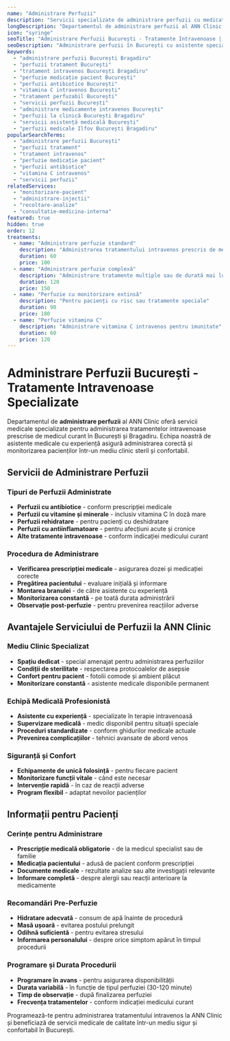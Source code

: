 ```yaml
---
name: "Administrare Perfuzii"
description: "Servicii specializate de administrare perfuzii cu medicația pacientului, într-un mediu clinic sigur și confortabil"
longDescription: "Departamentul de administrare perfuzii al ANN Clinic oferă servicii medicale specializate pentru administrarea tratamentelor intravenoase prescrise de medicul curant. Asistentele noastre cu experiență asigură administrarea corectă și monitorizarea pacienților într-un mediu clinic steril și confortabil."
icon: "syringe"
seoTitle: "Administrare Perfuzii București - Tratamente Intravenoase | ANN Clinic"
seoDescription: "Administrare perfuzii în București cu asistente specializate. Tratamente intravenoase cu medicația pacientului într-un mediu clinic sigur. ANN Clinic Bragadiru."
keywords:
  - "administrare perfuzii București Bragadiru"
  - "perfuzii tratament București"
  - "tratament intravenos București Bragadiru"
  - "perfuzie medicație pacient București"
  - "perfuzii antibiotice București"
  - "vitamina C intravenos București"
  - "tratament perfuzabil București"
  - "servicii perfuzii București"
  - "administrare medicamente intravenos București"
  - "perfuzii la clinică București Bragadiru"
  - "servicii asistență medicală București"
  - "perfuzii medicale Ilfov București Bragadiru"
popularSearchTerms:
  - "administrare perfuzii București"
  - "perfuzii tratament"
  - "tratament intravenos"
  - "perfuzie medicație pacient"
  - "perfuzii antibiotice"
  - "vitamina C intravenos"
  - "servicii perfuzii"
relatedServices:
  - "monitorizare-pacient"
  - "administrare-injectii"
  - "recoltare-analize"
  - "consultatie-medicina-interna"
featured: true
hidden: true
order: 12
treatments:
  - name: "Administrare perfuzie standard"
    description: "Administrarea tratamentului intravenos prescris de medicul curant"
    duration: 60
    price: 100
  - name: "Administrare perfuzie complexă"
    description: "Administrare tratamente multiple sau de durată mai lungă"
    duration: 120
    price: 150
  - name: "Perfuzie cu monitorizare extinsă"
    description: "Pentru pacienți cu risc sau tratamente speciale"
    duration: 90
    price: 180
  - name: "Perfuzie vitamina C"
    description: "Administrare vitamina C intravenos pentru imunitate"
    duration: 60
    price: 120
---
```


# Administrare Perfuzii București - Tratamente Intravenoase Specializate

Departamentul de **administrare perfuzii** al ANN Clinic oferă servicii medicale specializate pentru administrarea tratamentelor intravenoase prescrise de medicul curant în București și Bragadiru. Echipa noastră de asistente medicale cu experiență asigură administrarea corectă și monitorizarea pacienților într-un mediu clinic steril și confortabil.

## Servicii de Administrare Perfuzii

### Tipuri de Perfuzii Administrate

- **Perfuzii cu antibiotice** - conform prescripției medicale
- **Perfuzii cu vitamine și minerale** - inclusiv vitamina C în doză mare
- **Perfuzii rehidratare** - pentru pacienți cu deshidratare
- **Perfuzii cu antiinflamatoare** - pentru afecțiuni acute și cronice
- **Alte tratamente intravenoase** - conform indicației medicului curant

### Procedura de Administrare

- **Verificarea prescripției medicale** - asigurarea dozei și medicației corecte
- **Pregătirea pacientului** - evaluare inițială și informare
- **Montarea branulei** - de către asistente cu experiență
- **Monitorizarea constantă** - pe toată durata administrării
- **Observație post-perfuzie** - pentru prevenirea reacțiilor adverse

## Avantajele Serviciului de Perfuzii la ANN Clinic

### Mediu Clinic Specializat

- **Spațiu dedicat** - special amenajat pentru administrarea perfuziilor
- **Condiții de sterilitate** - respectarea protocoalelor de asepsie
- **Confort pentru pacient** - fotolii comode și ambient plăcut
- **Monitorizare constantă** - asistente medicale disponibile permanent

### Echipă Medicală Profesionistă

- **Asistente cu experiență** - specializate în terapie intravenoasă
- **Supervizare medicală** - medic disponibil pentru situații speciale
- **Proceduri standardizate** - conform ghidurilor medicale actuale
- **Prevenirea complicațiilor** - tehnici avansate de abord venos

### Siguranță și Confort

- **Echipamente de unică folosință** - pentru fiecare pacient
- **Monitorizare funcții vitale** - când este necesar
- **Intervenție rapidă** - în caz de reacții adverse
- **Program flexibil** - adaptat nevoilor pacienților

## Informații pentru Pacienți

### Cerințe pentru Administrare

- **Prescripție medicală obligatorie** - de la medicul specialist sau de familie
- **Medicația pacientului** - adusă de pacient conform prescripției
- **Documente medicale** - rezultate analize sau alte investigații relevante
- **Informare completă** - despre alergii sau reacții anterioare la medicamente

### Recomandări Pre-Perfuzie

- **Hidratare adecvată** - consum de apă înainte de procedură
- **Masă ușoară** - evitarea postului prelungit
- **Odihnă suficientă** - pentru evitarea stresului
- **Informarea personalului** - despre orice simptom apărut în timpul procedurii

### Programare și Durata Procedurii

- **Programare în avans** - pentru asigurarea disponibilității
- **Durata variabilă** - în funcție de tipul perfuziei (30-120 minute)
- **Timp de observație** - după finalizarea perfuziei
- **Frecvența tratamentelor** - conform indicației medicului curant

Programează-te pentru administrarea tratamentului intravenos la ANN Clinic și beneficiază de servicii medicale de calitate într-un mediu sigur și confortabil în București.
